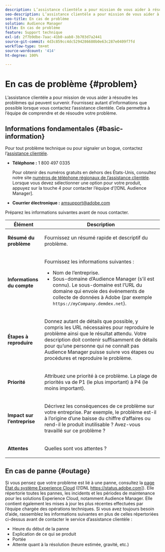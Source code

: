 ```yaml
---
description: L’assistance clientèle a pour mission de vous aider à résoudre les problèmes qui peuvent survenir. Fournissez autant d’informations que possible lorsque vous contactez l’assistance clientèle. Cela permettra à l’équipe de comprendre et de résoudre votre problème.
seo-description: L’assistance clientèle a pour mission de vous aider à résoudre les problèmes qui peuvent survenir. Fournissez autant d’informations que possible lorsque vous contactez l’assistance clientèle. Cela permettra à l’équipe de comprendre et de résoudre votre problème.
seo-title: En cas de problème
solution: Audience Manager
title: En cas de problème
feature: Support technique
exl-id: 2f7b9dbe-7aac-41b0-aab8-3b703d7a2441
source-git-commit: 4d3c859cc4dc5294286680b0e63c287e0409f7fd
workflow-type: tm+mt
source-wordcount: '414'
ht-degree: 100%

---
```


# En cas de problème {#problem}

L’assistance clientèle a pour mission de vous aider à résoudre les problèmes qui peuvent survenir. Fournissez autant d’informations que possible lorsque vous contactez l’assistance clientèle. Cela permettra à l’équipe de comprendre et de résoudre votre problème.

## Informations fondamentales {#basic-information}

<!-- 

r_problem.xml

 -->

Pour tout problème technique ou pour signaler un bogue, contactez l’[assistance clientèle](https://helpx.adobe.com/fr/marketing-cloud/contact-support.html).

* **Téléphone :** 1 800 497 0335

   Pour obtenir des numéros gratuits en dehors des États-Unis, consultez notre site [numéros de téléphone régionaux de l’assistance clientèle](https://helpx.adobe.com/fr/contact/dma-external/DMACustomeCareRegionalPhoneNumbers.html). Lorsque vous devez sélectionner une option pour votre produit, appuyez sur la touche 4 pour contacter l’équipe d’[!DNL Audience Manager].

* **Courrier électronique :** amsupport@adobe.com

Préparez les informations suivantes avant de nous contacter.

<table id="table_28E76031E2804265B1A48AB2659F68F0"> 
 <thead> 
  <tr> 
   <th colname="col1" class="entry"> Élément </th> 
   <th colname="col2" class="entry"> Description </th> 
  </tr>
 </thead>
 <tbody> 
  <tr> 
   <td colname="col1"> <p><b>Résumé du problème</b> </p> </td> 
   <td colname="col2"> <p>Fournissez un résumé rapide et descriptif du problème. </p> </td> 
  </tr> 
  <tr> 
   <td colname="col1"> <p><b>Informations du compte</b> </p> </td> 
   <td colname="col2"> <p>Fournissez les informations suivantes : </p> <p> 
     <ul id="ul_6ACF6EF2165C4041A891FF36D78BBA63"> 
      <li id="li_86573CAAE8454BE6BDF44F9A8281FF95">Nom de l’entreprise. </li> 
      <li id="li_8259BB738BA84A13982A8E84BCF56B2A">Sous-domaine d’<span class="keyword">Audience Manager</span> (s’il est connu). Le sous-domaine est l’URL du domaine qui envoie des événements de collecte de données à <span class="keyword"> Adobe</span> (par exemple <code>https://<i>myCompany</i>.demdex.net</code>). </li> 
     </ul> </p> </td> 
  </tr> 
  <tr> 
   <td colname="col1"> <p><b>Étapes à reproduire</b> </p> </td> 
   <td colname="col2"> <p>Donnez autant de détails que possible, y compris les URL nécessaires pour reproduire le problème ainsi que le résultat attendu. Votre description doit contenir suffisamment de détails pour qu’une personne qui ne connaît pas <span class="keyword">Audience Manager</span> puisse suivre vos étapes ou procédures et reproduire le problème. </p> </td> 
  </tr> 
  <tr> 
   <td colname="col1"> <p><b>Priorité</b> </p> </td> 
   <td colname="col2"> <p>Attribuez une priorité à ce problème. La plage de priorités va de P1 (le plus important) à P4 (le moins important). </p> </td> 
  </tr> 
  <tr> 
   <td colname="col1"> <p><b>Impact sur l’entreprise</b> </p> </td> 
   <td colname="col2"> <p>Décrivez les conséquences de ce problème sur votre entreprise. Par exemple, le problème est-il à l’origine d’une baisse du chiffre d’affaires ou rend-il le produit inutilisable ? Avez-vous travaillé sur ce problème ? </p> </td> 
  </tr> 
  <tr> 
   <td colname="col1"> <p><b>Attentes</b> </p> </td> 
   <td colname="col2"> <p>Quelles sont vos attentes ? </p> </td> 
  </tr> 
 </tbody> 
</table>

## En cas de panne {#outage}

Si vous pensez que votre problème est lié à une panne, consultez la [page État du système Experience Cloud](https://status.adobe.com) ([!DNL https://status.adobe.com]). Elle répertorie toutes les pannes, les incidents et les périodes de maintenance pour les solutions Experience Cloud, notamment Audience Manager. Elle contient également les mises à jour les plus récentes effectuées par l’équipe chargée des opérations techniques. Si vous avez toujours besoin d’aide, rassemblez les informations suivantes en plus de celles répertoriées ci-dessus avant de contacter le service d’assistance clientèle :

* Heure du début de la panne
* Explication de ce qui se produit
* Portée
* Attente quant à la résolution (heure estimée, gravité, etc.)
